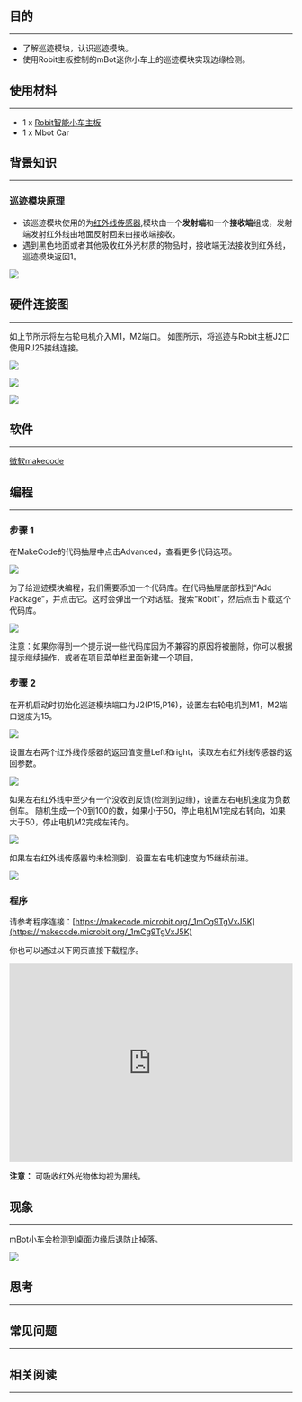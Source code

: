 
## 目的
---

- 了解巡迹模块，认识巡迹模块。
- 使用Robit主板控制的mBot迷你小车上的巡迹模块实现边缘检测。

## 使用材料
---

- 1 x [Robit智能小车主板](https://www.elecfreaks.com/estore/elecfreaks-robit-diy-mini-smart-cars-robot-development-platform-chassis-for-micro-bit-compatible-with-mbot.html)
- 1 x Mbot Car

## 背景知识
---
### 巡迹模块原理

- 该巡迹模块使用的为[红外线传感器](https://baike.baidu.com/item/%E7%BA%A2%E5%A4%96%E7%BA%BF%E4%BC%A0%E6%84%9F%E5%99%A8/9007351?fr=aladdin),模块由一个**发射端**和一个**接收端**组成，发射端发射红外线由地面反射回来由接收端接收。
- 遇到黑色地面或者其他吸收红外光材质的物品时，接收端无法接收到红外线，巡迹模块返回1。

![](https://i.imgur.com/8UN8B88.jpg)

## 硬件连接图
---
如上节所示将左右轮电机介入M1，M2端口。
如图所示，将巡迹与Robit主板J2口使用RJ25接线连接。

![](https://i.imgur.com/pQI1cnx.png)

![](https://i.imgur.com/buHExmA.jpg)

![](https://i.imgur.com/LCkSCvZ.jpg)

## 软件
---
[微软makecode](https://makecode.microbit.org/#)

## 编程
---
### 步骤 1
在MakeCode的代码抽屉中点击Advanced，查看更多代码选项。

![](https://i.imgur.com/LjMR5IU.png)

为了给巡迹模块编程，我们需要添加一个代码库。在代码抽屉底部找到“Add Package”，并点击它。这时会弹出一个对话框。搜索“Robit"，然后点击下载这个代码库。

![](https://i.imgur.com/ISZ6w26.png)

注意：如果你得到一个提示说一些代码库因为不兼容的原因将被删除，你可以根据提示继续操作，或者在项目菜单栏里面新建一个项目。

### 步骤 2
在开机启动时初始化巡迹模块端口为J2(P15,P16)，设置左右轮电机到M1，M2端口速度为15。

![](https://i.imgur.com/9yNapu4.png)

设置左右两个红外线传感器的返回值变量Left和right，读取左右红外线传感器的返回参数。

![](https://i.imgur.com/8Ez3dTm.png)

如果左右红外线中至少有一个没收到反馈(检测到边缘)，设置左右电机速度为负数倒车。
随机生成一个0到100的数，如果小于50，停止电机M1完成右转向，如果大于50，停止电机M2完成左转向。

![](https://i.imgur.com/gpsfDps.png)

如果左右红外线传感器均未检测到，设置左右电机速度为15继续前进。

![](https://i.imgur.com/OCspxD3.png)
### 程序
请参考程序连接：[https://makecode.microbit.org/_1mCg9TgVxJ5K](https://makecode.microbit.org/_1mCg9TgVxJ5K)

你也可以通过以下网页直接下载程序。

<div style="position:relative;height:0;padding-bottom:70%;overflow:hidden;"><iframe style="position:absolute;top:0;left:0;width:100%;height:100%;" src="https://makecode.microbit.org/#pub:_1mCg9TgVxJ5K" frameborder="0" sandbox="allow-popups allow-forms allow-scripts allow-same-origin"></iframe></div>  

**注意：** 可吸收红外光物体均视为黑线。

## 现象
---
mBot小车会检测到桌面边缘后退防止掉落。

![](https://i.imgur.com/u7fGgG1.gif)

## 思考
---

## 常见问题
---


## 相关阅读  
---

